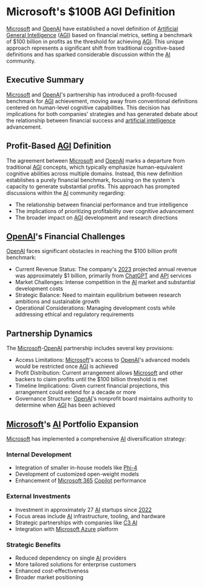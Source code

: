 # Microsoft's $100B AGI Definition

[Microsoft](../MISC/MANHATTAN_PROJECT.md) and [OpenAI](../MISC/NATURAL_SELECTION.md) have established a novel definition of [Artificial General Intelligence](AGI.md) ([AGI](AGI.md)) based on financial metrics, setting a benchmark of $100 billion in profits as the threshold for achieving [AGI](AGI.md). This unique approach represents a significant shift from traditional cognitive-based definitions and has sparked considerable discussion within the [AI](ARTIFICIAL_INTELLIGENCE.md) community.

## Executive Summary

[Microsoft](../MISC/MANHATTAN_PROJECT.md) and [OpenAI](../MISC/NATURAL_SELECTION.md)'s partnership has introduced a profit-focused benchmark for [AGI](AGI.md) achievement, moving away from conventional definitions centered on human-level cognitive capabilities. This decision has implications for both companies' strategies and has generated debate about the relationship between financial success and [artificial intelligence](ARTIFICIAL_INTELLIGENCE.md) advancement.

## Profit-Based [AGI](AGI.md) Definition

The agreement between [Microsoft](../MISC/MANHATTAN_PROJECT.md) and [OpenAI](../MISC/NATURAL_SELECTION.md) marks a departure from traditional [AGI](AGI.md) concepts, which typically emphasize human-equivalent cognitive abilities across multiple domains. Instead, this new definition establishes a purely financial benchmark, focusing on the system's capacity to generate substantial profits. This approach has prompted discussions within the [AI](ARTIFICIAL_INTELLIGENCE.md) community regarding:

* The relationship between financial performance and true intelligence
* The implications of prioritizing profitability over cognitive advancement
* The broader impact on [AGI](AGI.md) development and research directions

## [OpenAI](../MISC/NATURAL_SELECTION.md)'s Financial Challenges

[OpenAI](../MISC/NATURAL_SELECTION.md) faces significant obstacles in reaching the $100 billion profit benchmark:

* Current Revenue Status: The company's [2023](../../people/ricardo-hausmann.md) projected annual revenue was approximately $1 billion, primarily from [ChatGPT](../../joes_notes/CHATGPT.md) and [API](../../joes_notes/API.md) services
* Market Challenges: Intense competition in the [AI](ARTIFICIAL_INTELLIGENCE.md) market and substantial development costs
* Strategic Balance: Need to maintain equilibrium between research ambitions and sustainable growth
* Operational Considerations: Managing development costs while addressing ethical and regulatory requirements

## Partnership Dynamics

The [Microsoft](../MISC/MANHATTAN_PROJECT.md)-[OpenAI](../MISC/NATURAL_SELECTION.md) partnership includes several key provisions:

* Access Limitations: [Microsoft](../MISC/MANHATTAN_PROJECT.md)'s access to [OpenAI](../MISC/NATURAL_SELECTION.md)'s advanced models would be restricted once [AGI](AGI.md) is achieved
* Profit Distribution: Current arrangement allows [Microsoft](../MISC/MANHATTAN_PROJECT.md) and other backers to claim profits until the $100 billion threshold is met
* Timeline Implications: Given current financial projections, this arrangement could extend for a decade or more
* Governance Structure: [OpenAI](../MISC/NATURAL_SELECTION.md)'s nonprofit board maintains authority to determine when [AGI](AGI.md) has been achieved

## [Microsoft](../MISC/MANHATTAN_PROJECT.md)'s [AI](ARTIFICIAL_INTELLIGENCE.md) Portfolio Expansion

[Microsoft](../MISC/MANHATTAN_PROJECT.md) has implemented a comprehensive [AI](ARTIFICIAL_INTELLIGENCE.md) diversification strategy:

### Internal Development

* Integration of smaller in-house models like [Phi-4](../MISC/PARKER_SOLAR_PROBE.md)
* Development of customized open-weight models
* Enhancement of [Microsoft 365](../../joes_notes/MICROSOFT_365.md) [Copilot](../../joes_notes/MICROSOFT_COPILOT.md) performance

### External Investments

* Investment in approximately 27 [AI](ARTIFICIAL_INTELLIGENCE.md) startups since [2022](../../joes_notes/2022.md)
* Focus areas include [AI](ARTIFICIAL_INTELLIGENCE.md) infrastructure, tooling, and hardware
* Strategic partnerships with companies like [C3 AI](CONSUMER_AI_HARDWARE.md)
* Integration with [Microsoft Azure](../MISC/MEASURABLE_OUTCOMES.md) platform

### Strategic Benefits

* Reduced dependency on single [AI](ARTIFICIAL_INTELLIGENCE.md) providers
* More tailored solutions for enterprise customers
* Enhanced cost-effectiveness
* Broader market positioning
